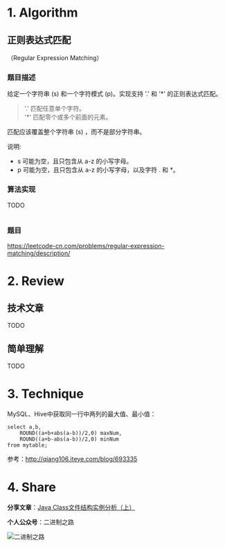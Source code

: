 # 1. Algorithm

## 正则表达式匹配

（Regular Expression Matching）

### 题目描述

给定一个字符串 (s) 和一个字符模式 (p)。实现支持 '.' 和 '*' 的正则表达式匹配。

> '.' 匹配任意单个字符。  
> '*' 匹配零个或多个前面的元素。

匹配应该覆盖整个字符串 (s) ，而不是部分字符串。

说明:

- s 可能为空，且只包含从 a-z 的小写字母。
- p 可能为空，且只包含从 a-z 的小写字母，以及字符 . 和 *。

### 算法实现

TODO

```java

```


### 题目

https://leetcode-cn.com/problems/regular-expression-matching/description/

# 2. Review

## 技术文章

TODO

## 简单理解

TODO

# 3. Technique

MySQL、Hive中获取同一行中两列的最大值、最小值：

```
select a,b,
	ROUND((a+b+abs(a-b))/2,0) maxNum,
	ROUND((a+b-abs(a-b))/2,0) minNum
from mytable;
```

参考：http://qiang106.iteye.com/blog/693335

# 4. Share

**分享文章**：[Java Class文件结构实例分析（上）](httpshttps://mp.weixin.qq.com/s/teHLRjSPXN9SH-25qWHL6Q)

**个人公众号**：二进制之路

![二进制之路](https://note.youdao.com/yws/public/resource/c590ee50585156111cc240ca1943cebf/xmlnote/021950D7D8FC4A8E91B08CDBD68547F2/80591)

